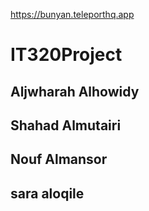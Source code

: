  https://bunyan.teleporthq.app
# IT320Project
## Aljwharah Alhowidy
## Shahad Almutairi
## Nouf Almansor
## sara aloqile
